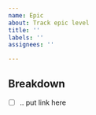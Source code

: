 ```yaml
---
name: Epic
about: Track epic level
title: ''
labels: ''
assignees: ''

---
```


## Breakdown

- [ ] .. put link here
